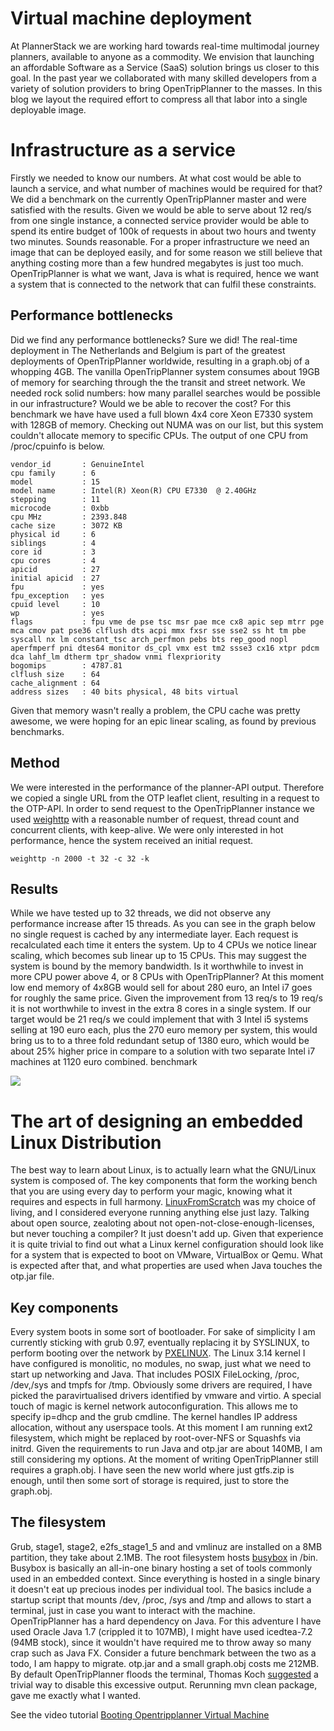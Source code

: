 # Virtual machine deployment
At PlannerStack we are working hard towards real-time multimodal journey planners, available to anyone as a commodity. We envision that launching an affordable Software as a Service (SaaS) solution brings us closer to this goal. In the past year we collaborated with many skilled developers from a variety of solution providers to bring OpenTripPlanner to the masses. In this blog we layout the required effort to compress all that labor into a single deployable image. 

# Infrastructure as a service
Firstly we needed to know our numbers. At what cost would be able to launch a service, and what number of machines would be required for that? We did a benchmark on the currently OpenTripPlanner master and were satisfied with the results. Given we would be able to serve about 12 req/s from one single instance, a connected service provider would be able to spend its entire budget of 100k of requests in about two hours and twenty two minutes. Sounds reasonable. For a proper infrastructure we need an image that can be deployed easily, and for some reason we still believe that anything costing more than a few hundred megabytes is just too much. OpenTripPlanner is what we want, Java is what is required, hence we want a system that is connected to the network that can fulfil these constraints.

## Performance bottlenecks
Did we find any performance bottlenecks? Sure we did! The real-time deployment in The Netherlands and Belgium is part of the greatest deployments of OpenTripPlanner worldwide, resulting in a graph.obj of a whopping 4GB. The vanilla OpenTripPlanner system consumes about 19GB of memory for searching through the the transit and street network. We needed rock solid numbers: how many parallel searches would be possible in our infrastructure? Would we be able to recover the cost? For this benchmark we have have used a full blown 4x4 core Xeon E7330 system with 128GB of memory. Checking out NUMA was on our list, but this system couldn't allocate memory to specific CPUs. The output of one CPU from /proc/cpuinfo is below.

```
vendor_id       : GenuineIntel
cpu family      : 6
model           : 15
model name      : Intel(R) Xeon(R) CPU E7330  @ 2.40GHz
stepping        : 11
microcode       : 0xbb
cpu MHz         : 2393.848
cache size      : 3072 KB
physical id     : 6
siblings        : 4
core id         : 3
cpu cores       : 4
apicid          : 27
initial apicid  : 27
fpu             : yes
fpu_exception   : yes
cpuid level     : 10
wp              : yes
flags           : fpu vme de pse tsc msr pae mce cx8 apic sep mtrr pge mca cmov pat pse36 clflush dts acpi mmx fxsr sse sse2 ss ht tm pbe syscall nx lm constant_tsc arch_perfmon pebs bts rep_good nopl aperfmperf pni dtes64 monitor ds_cpl vmx est tm2 ssse3 cx16 xtpr pdcm dca lahf_lm dtherm tpr_shadow vnmi flexpriority
bogomips        : 4787.81
clflush size    : 64
cache_alignment : 64
address sizes   : 40 bits physical, 48 bits virtual
```

Given that memory wasn't really a problem, the CPU cache was pretty awesome, we were hoping for an epic linear scaling, as found by previous benchmarks.

## Method
We were interested in the performance of the planner-API output. Therefore we copied a single URL from the OTP leaflet client, resulting in a request to the OTP-API. In order to send request to the OpenTripPlanner instance we used [weighttp](https://github.com/lighttpd/weighttp) with a reasonable number of request, thread count and concurrent clients, with keep-alive. We were only interested in hot performance, hence the system received an initial request.

```
weighttp -n 2000 -t 32 -c 32 -k
```

## Results
While we have tested up to 32 threads, we did not observe any performance increase after 15 threads. As you can see in the graph below no single request is cached by any intermediate layer. Each request is recalculated each time it enters the system. Up to 4 CPUs we notice linear scaling, which becomes sub linear up to 15 CPUs. This may suggest the system is bound by the memory bandwidth. Is it worthwhile to invest in more CPU power above 4, or 8 CPUs with OpenTripPlanner? At this moment low end memory of 4x8GB would sell for about 280 euro, an Intel i7 goes for roughly the same price. Given the improvement from 13 req/s to 19 req/s it is not worthwhile to invest in the extra 8 cores in a single system. If our target would be 21 req/s we could implement that with 3 Intel i5 systems selling at 190 euro each, plus the 270 euro memory per system, this would bring us to to a three fold redundant setup of 1380 euro, which would be about 25% higher price in compare to a solution with two separate Intel i7 machines at 1120 euro combined. benchmark  

![](http://plannerstack.files.wordpress.com/2014/04/benchmark.png)

# The art of designing an embedded Linux Distribution
The best way to learn about Linux, is to actually learn what the GNU/Linux system is composed of. The key components that form the working bench that you are using every day to perform your magic, knowing what it requires and espects in full harmony. [LinuxFromScratch](http://www.linuxfromscratch.org/) was my choice of living, and I considered everyone running anything else just lazy. Talking about open source, zealoting about not open-not-close-enough-licenses, but never touching a compiler? It just doesn't add up. Given that experience it is quite trivial to find out what a Linux kernel configuration should look like for a system that is expected to boot on VMware, VirtualBox or Qemu. What is expected after that, and what properties are used when Java touches the otp.jar file.

## Key components
Every system boots in some sort of bootloader. For sake of simplicity I am currently sticking with grub 0.97, eventually replacing it by SYSLINUX, to perform booting over the network by [PXELINUX](http://www.syslinux.org/wiki/index.php/PXELINUX). The Linux 3.14 kernel I have configured is monolitic, no modules, no swap, just what we need to start up networking and Java. That includes POSIX FileLocking, /proc, /dev,/sys and tmpfs for /tmp. Obviously some drivers are required, I have picked the paravirtualised drivers identified by vmware and virtio. A special touch of magic is kernel network autoconfiguration. This allows me to specify ip=dhcp and the grub cmdline. The kernel handles IP address allocation, without any userspace tools. At this moment I am running ext2 filesystem, which might be replaced by root-over-NFS or Squashfs via initrd. Given the requirements to run Java and otp.jar are about 140MB, I am still considering my options. At the moment of writing OpenTripPlanner still requires a graph.obj. I have seen the new world where just gtfs.zip is enough, until then some sort of storage is required, just to store the graph.obj.

## The filesystem
Grub, stage1, stage2, e2fs_stage1_5 and  and vmlinuz are installed on a 8MB partition, they take about 2.1MB. The root filesystem hosts [busybox](http://www.busybox.net/) in /bin. Busybox is basically an all-in-one binary hosting a set of tools commonly used in an embedded context. Since everything is hosted in a single binary it doesn't eat up precious inodes per individual tool. The basics include a startup script that mounts /dev, /proc, /sys and /tmp and allows to start a terminal, just in case you want to interact with the machine. OpenTripPlanner has a hard dependency on Java. For this adventure I have used Oracle Java 1.7 (crippled it to 107MB), I might have used icedtea-7.2 (94MB stock), since it wouldn't have required me to throw away so many crap such as Java FX. Consider a future benchmark between the two as a todo, I am happy to migrate. otp.jar and a small graph.obj costs me 212MB. By default OpenTripPlanner floods the terminal, Thomas Koch [suggested](https://groups.google.com/forum/#!topic/opentripplanner-dev/uzZQD2DGrUg) a trivial way to disable this excessive output. Rerunning mvn clean package, gave me exactly what I wanted.

See the video tutorial [Booting Opentripplanner Virtual Machine](https://www.youtube.com/watch?v=8anjjCZFru4)
